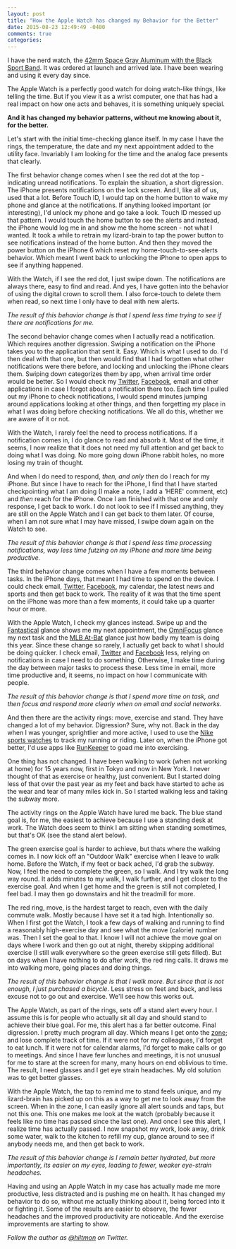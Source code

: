 ```yaml
---
layout: post
title: "How the Apple Watch has changed my Behavior for the Better"
date: 2015-08-23 12:49:49 -0400
comments: true
categories: 
---
```


I have the nerd watch, the [42mm Space Gray Aluminum with the Black Sport Band](http://www.apple.com/shop/buy-watch/apple-watch-sport/42mm-space-gray-aluminum-case-black-sport-band?product=MJ3T2LL/A&step=detail). It was ordered at launch and arrived late. I have been wearing and using it every day since.

The Apple Watch is a perfectly good watch for doing watch-like things, like telling the time. But if you view it as a wrist computer, one that has had a real impact on how one acts and behaves, it is something uniquely special. 

**And it has changed my behavior patterns, without me knowing about it, for the better.**

Let's start with the initial time-checking glance itself. In my case I have the rings, the temperature, the date and my next appointment added to the utility face. Invariably I am looking for the time and the analog face presents that clearly.

The first behavior change comes when I see the red dot at the top - indicating unread notifications. <span class="light">To explain the situation, a short digression.</span> The iPhone presents notifications on the lock screen. And I, like all of us, used that a lot. Before Touch ID, I would tap on the home button to wake my phone and glance at the notifications. If anything looked important (or interesting), I'd unlock my phone and go take a look. Touch ID messed up that pattern. I would touch the home button to see the alerts and instead, the iPhone would log me in and show me the home screen - not what I wanted. It took a while to retrain my lizard-brain to tap the power button to see notifications instead of the home button. And then they moved the power button on the iPhone 6 which reset my home-touch-to-see-alerts behavior. Which meant I went back to unlocking the iPhone to open apps to see if anything happened.

With the Watch, if I see the red dot, I just swipe down. The notifications are always there, easy to find and read. And yes, I have gotten into the behavior of using the digital crown to scroll them. I also force-touch to delete them when read, so next time I only have to deal with new alerts.

*The result of this behavior change is that I spend less time trying to see if there are notifications for me.*

The second behavior change comes when I actually read a notification. <span class="light">Which requires another digression.</span> Swiping a notification on the iPhone takes you to the application that sent it. Easy. Which is what I used to do. I'd then deal with that one, but then would find that I had forgotten what other notifications were there before, and locking and unlocking the iPhone clears them. Swiping down categorizes them by app, when arrival time order would be better. So I would check my [Twitter](https://twitter.com/hiltmon), [Facebook](https://www.facebook.com/hiltmoncom), email and other applications in case I forgot about a notification there too. Each time I pulled out my iPhone to check notifications, I would spend minutes jumping around applications looking at other things, and then forgetting my place in what I was doing before checking notifications. We all do this, whether we are aware of it or not.

With the Watch, I rarely feel the need to process notifications. If a notification comes in, I do glance to read and absorb it. Most of the time, it seems, I now realize that it does not need my full attention and get back to doing what I was doing. No more going down iPhone rabbit holes, no more losing my train of thought.

And when I do need to respond, *then, and only then* do I reach for my iPhone. But since I have to reach for the iPhone, I find that I have started checkpointing what I am doing (I make a note, I add a 'HERE' comment, etc) and *then* reach for the iPhone. Once I am finished with that one and only response, I get back to work. I do not look to see if I missed anything, they are still on the Apple Watch and I can get back to them later. Of course, when I am not sure what I may have missed, I swipe down again on the Watch to see.

*The result of this behavior change is that I spend less time processing notifications, way less time futzing on my iPhone and more time being productive.*

The third behavior change comes when I have a few moments between tasks. In the iPhone days, that meant I had time to spend on the device. I could check email, [Twitter](https://twitter.com/hiltmon), [Facebook](https://www.facebook.com/hiltmoncom), my calendar, the latest news and sports and then get back to work. The reality of it was that the time spent on the iPhone was more than a few moments, it could take up a quarter hour or more.

With the Apple Watch, I check my glances instead. Swipe up and the [Fantastical](http://flexibits.com/fantastical-iphone) glance shows me my next appointment, the [OmniFocus](https://www.omnigroup.com/omnifocus/) glance my next task and the [MLB At-Bat](https://itunes.apple.com/us/app/mlb.com-at-bat/id493619333?mt=8&ign-mpt=uo%3D4) glance just how badly my team is doing this year. Since these change so rarely, I actually get back to what I should be doing quicker. I check email, [Twitter](https://twitter.com/hiltmon) and [Facebook](https://www.facebook.com/hiltmoncom) less, relying on notifications in case I need to do something. Otherwise, I make time during the day between major tasks to process these. Less time in email, more time productive and, it seems, no impact on how I communicate with people.

*The result of this behavior change is that I spend more time on task, and then focus and respond more clearly when on email and social networks.*

And then there are the activity rings: move, exercise and stand. They have changed a lot of my behavior. <span class="light">Digression? Sure, why not.</span> Back in the day when I was younger, sprightlier and more active, I used to use the [Nike sports watches](https://secure-nikeplus.nike.com/plus/products/sport_watch/) to track my running or riding. Later on, when the iPhone got better, I'd use apps like [RunKeeper](http://runkeeper.com) to goad me into exercising.

One thing has not changed. I have been walking to work (when not working at home) for 15 years now, first in Tokyo and now in New York. I never thought of that as exercise or healthy, just convenient. But I started doing less of that over the past year as my feet and back have started to ache as the wear and tear of many miles kick in. So I started walking less and taking the subway more.

The activity rings on the Apple Watch have lured me back. The blue stand goal is, for me, the easiest to achieve because I use a standing desk at work. The Watch does seem to think I am sitting when standing sometimes, but that's OK (see the stand alert below). 

The green exercise goal is harder to achieve, but thats where the walking comes in. I now kick off an "Outdoor Walk" exercise when I leave to walk home. Before the Watch, if my feet or back ached, I'd grab the subway. Now, I feel the need to complete the green, so I walk. And I try walk the long way round. It adds minutes to my walk, I walk further, and I get closer to the exercise goal. And when I get home and the green is still not completed, I feel bad. I may then go downstairs and hit the treadmill for more. 

The red ring, move, is the hardest target to reach, even with the daily commute walk. Mostly because I have set it a tad high. Intentionally so. When I first got the Watch, I took a few days of walking and running to find a reasonably high-exercise day and see what the move (calorie) number was. Then I set the goal to that. I know I will not achieve the move goal on days where I work and then go out at night, thereby skipping additional exercise (I still walk everywhere so the green exercise still gets filled). But on days when I have nothing to do after work, the red ring calls. It draws me into walking more, going places and doing things.

*The result of this behavior change is that I walk more. But since that is not enough, I just purchased a bicycle.* Less stress on feet and back, and less excuse not to go out and exercise. We'll see how this works out.

The Apple Watch, as part of the rings, sets off a stand alert every hour. I assume this is for people who actually sit all day and should stand to achieve their blue goal. For me, this alert has a far better outcome. <span class="light">Final digression.</span> I pretty much program all day. Which means I get onto the [zone](https://hiltmon.com/blog/2011/12/03/the-four-hour-rule/); and lose complete track of time. If it were not for my colleagues, I'd forget to eat lunch. If it were not for calendar alarms, I'd forget to make calls or go to meetings. And since I have few lunches and meetings, it is not unusual for me to stare at the screen for many, many hours on end oblivious to time. The result, I need glasses and I get eye strain headaches. My old solution was to get better glasses.

With the Apple Watch, the tap to remind me to stand feels unique, and my lizard-brain has picked up on this as a way to get me to look away from the screen. When in the zone, I can easily ignore all alert sounds and taps, but not this one. This one makes me look at the watch (probably because it feels like no time has passed since the last one). And once I see this alert, I realize time has actually passed. I now snapshot my work, look away, drink some water, walk to the kitchen to refill my cup, glance around to see if anybody needs me, and then get back to work.

*The result of this behavior change is I remain better hydrated, but more importantly, its easier on my eyes, leading to fewer, weaker eye-strain headaches.*

Having and using an Apple Watch in my case has actually made me more productive, less distracted and is pushing me on health. It has changed my behavior to do so, without me actually thinking about it, being forced into it or fighting it. Some of the results are easier to observe, the fewer headaches and the improved productivity are noticeable. And the exercise improvements are starting to show.

*Follow the author as [@hiltmon](https://twitter.com/hiltmon) on Twitter.*